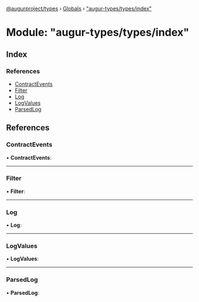 [@augurproject/types](../README.md) › [Globals](../globals.md) › ["augur-types/types/index"](_augur_types_types_index_.md)

# Module: "augur-types/types/index"

## Index

### References

* [ContractEvents](_augur_types_types_index_.md#contractevents)
* [Filter](_augur_types_types_index_.md#filter)
* [Log](_augur_types_types_index_.md#log)
* [LogValues](_augur_types_types_index_.md#logvalues)
* [ParsedLog](_augur_types_types_index_.md#parsedlog)

## References

###  ContractEvents

• **ContractEvents**:

___

###  Filter

• **Filter**:

___

###  Log

• **Log**:

___

###  LogValues

• **LogValues**:

___

###  ParsedLog

• **ParsedLog**:
